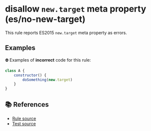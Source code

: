 # disallow `new.target` meta property (es/no-new-target)

This rule reports ES2015 `new.target` meta property as errors.

## Examples

⛔ Examples of **incorrect** code for this rule:

```js
class A {
    constructor() {
        doSomething(new.target)
    }
}
```

## 📚 References

- [Rule source](https://github.com/mysticatea/eslint-plugin-es/blob/v1.2.0/lib/rules/no-new-target.js)
- [Test source](https://github.com/mysticatea/eslint-plugin-es/blob/v1.2.0/tests/lib/rules/no-new-target.js)
